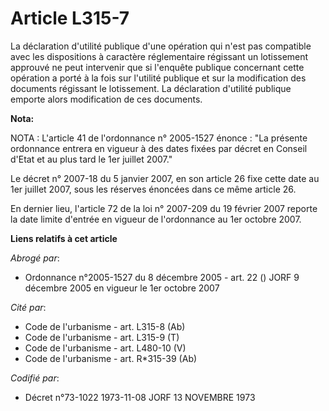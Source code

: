 # Article L315-7

La déclaration d'utilité publique d'une opération qui n'est pas compatible avec les dispositions à caractère réglementaire
régissant un lotissement approuvé ne peut intervenir que si l'enquête publique concernant cette opération a porté à la fois
sur l'utilité publique et sur la modification des documents régissant le lotissement. La déclaration d'utilité publique
emporte alors modification de ces documents.

**Nota:**

NOTA : L'article 41 de l'ordonnance n° 2005-1527 énonce : "La présente ordonnance entrera en vigueur à des dates fixées par
décret en Conseil d'Etat et au plus tard le 1er juillet 2007."

Le décret n° 2007-18 du 5 janvier 2007, en son article 26 fixe cette date au 1er juillet 2007, sous les réserves énoncées
dans ce même article 26.

En dernier lieu, l'article 72 de la loi n° 2007-209 du 19 février 2007 reporte la date limite d'entrée en vigueur de
l'ordonnance au 1er octobre 2007.

**Liens relatifs à cet article**

_Abrogé par_:

  - Ordonnance n°2005-1527 du 8 décembre 2005 - art. 22 () JORF 9 décembre 2005 en vigueur le 1er octobre 2007

_Cité par_:

  - Code de l'urbanisme - art. L315-8 (Ab)
  - Code de l'urbanisme - art. L315-9 (T)
  - Code de l'urbanisme - art. L480-10 (V)
  - Code de l'urbanisme - art. R*315-39 (Ab)

_Codifié par_:

  - Décret n°73-1022 1973-11-08 JORF 13 NOVEMBRE 1973
